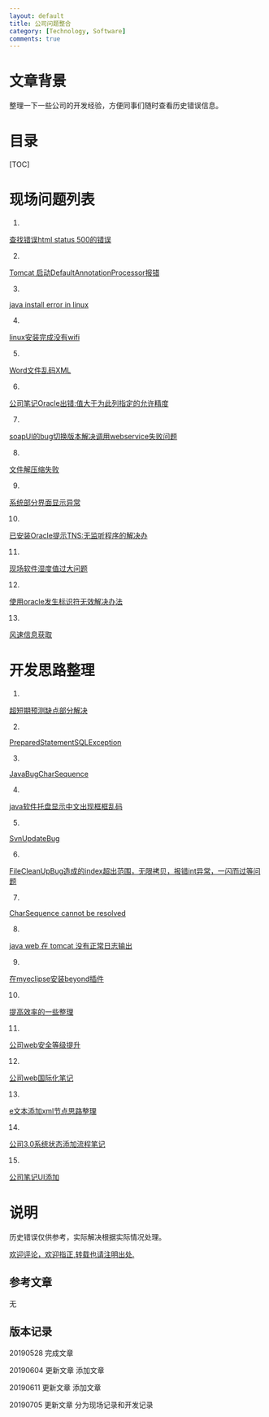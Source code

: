 ```yaml
---
layout: default
title: 公司问题整合
category: [Technology, Software]
comments: true
---
```


# 文章背景
整理一下一些公司的开发经验，方便同事们随时查看历史错误信息。










# 目录

[TOC]









# 现场问题列表

1.
[查找错误html status 500的错误 ](https://wangkun19930608.github.io/technology/tomcat/2018/01/23/company-HTTP-Status-500/ )

2.
[Tomcat 启动DefaultAnnotationProcessor报错](https://wangkun19930608.github.io/technology/tomcat/2018/01/30/company-Tomcat-DefaultAnnotationProcessor/ )

3.
[java install error in linux ](https://wangkun19930608.github.io/technology/bug/2018/04/02/company-rpm-is-not-found/ )

4.
[linux安装完成没有wifi](https://wangkun19930608.github.io/technology/os/2018/04/03/company-linux-have-no-wifi/ )

5.
[Word文件乱码XML](https://wangkun19930608.github.io/technology/code/2018/05/10/wordxml/ )

6.
[公司笔记Oracle出错:值大于为此列指定的允许精度](https://wangkun19930608.github.io/technology/bug/2018/05/21/company-bug-oracle/ )

7.
[soapUI的bug切换版本解决调用webservice失败问题](https://wangkun19930608.github.io/technology/bug/2019/03/19/java-bug/ )

8.
[文件解压缩失败](https://wangkun19930608.github.io/technology/software/2019/05/24/zip-error/ )

9.
[系统部分界面显示异常](https://wangkun19930608.github.io/technology/web/2019/06/04/company-some-pages-error/ )

10.
[已安装Oracle提示TNS:无监听程序的解决办](https://wangkun19930608.github.io/technology/oracle/2019/06/05/company-oracle-error/ )

11.
[现场软件湿度值过大问题](https://wangkun19930608.github.io/technology/web/2019/06/11/company-web-humid/ )

12.
[使用oracle发生标识符无效解决办法](https://wangkun19930608.github.io/technology/oracle/2019/06/24/company-oracle-error/ )

13.
[风速信息获取](https://wangkun19930608.github.io/technology/sql/2019/07/23/company-wind-info/ )




# 开发思路整理

1.
[超短期预测缺点部分解决](https://wangkun19930608.github.io/technology/bug/2018/10/23/company-ultra/ )

2.
[PreparedStatementSQLException](https://wangkun19930608.github.io/technology/bug/2019/03/01/java-preparedstatement/ )

3.
[JavaBugCharSequence](https://wangkun19930608.github.io/technology/bug/2019/01/10/java-bug/ )

4.
[java软件托盘显示中文出现框框乱码](https://wangkun19930608.github.io/technology/bug/2018/10/18/java-menuitem/ )

5.
[SvnUpdateBug ](https://wangkun19930608.github.io/technology/bug/2018/08/09/company-bug-svnupdate/ )

6.
[FileCleanUpBug造成的index超出范围，无限拷贝，报错int异常，一闪而过等问题](https://wangkun19930608.github.io/technology/bug/2018/07/18/company-bug-filecleanup/ )

7.
[CharSequence cannot be resolved](https://wangkun19930608.github.io/technology/bug/2018/05/28/company-bug-charsequence/ )

8.
[java web 在 tomcat 没有正常日志输出](https://wangkun19930608.github.io/technology/bug/2019/06/06/java-nolog/ )

9.
[在myeclipse安装beyond插件](https://wangkun19930608.github.io/technology/software/2019/05/21/beyond-plug/ )

10.
[提高效率的一些整理](https://wangkun19930608.github.io/culture/idea/2018/04/23/efficient/ )

11.
[公司web安全等级提升](https://wangkun19930608.github.io/technology/xss/2018/08/11/company-xss/ )

12.
[公司web国际化笔记](https://wangkun19930608.github.io/technology/i18n/2018/06/27/company-i18n/ )

13.
[e文本添加xml节点思路整理](https://wangkun19930608.github.io/technology/java/2019/06/18/company-xml/ )

14.
[公司3.0系统状态添加流程笔记](https://wangkun19930608.github.io/technology/java/2018/07/23/company-addstate/ )

15.
[公司笔记UI添加](https://wangkun19930608.github.io/technology/java/2018/07/16/company-addui/ )


# 说明

历史错误仅供参考，实际解决根据实际情况处理。

[欢迎评论，欢迎指正,转载也请注明出处.](https://wangkun19930608.github.io/technology/software/2019/05/28/company-errors/ )

## 参考文章

无


## 版本记录

20190528 完成文章

20190604 更新文章 添加文章

20190611 更新文章 添加文章

20190705 更新文章 分为现场记录和开发记录


